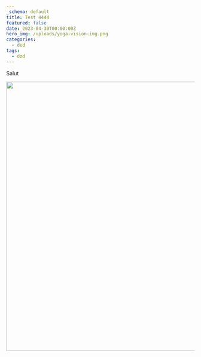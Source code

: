 ```yaml
---
_schema: default
title: Test 4444
featured: false
date: 2023-04-30T00:00:00Z
hero_img: /uploads/yoga-vision-img.png
categories:
  - ded
tags:
  - dzd
---
```

Salut

<img src="/uploads/img-4551-zbks33.jpg" width="1080" height="720" />